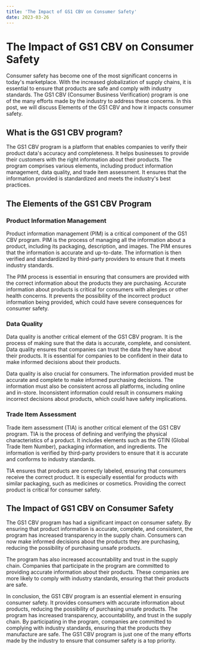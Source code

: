 ```yaml
---
title: 'The Impact of GS1 CBV on Consumer Safety'
date: 2023-03-26
---
```


# The Impact of GS1 CBV on Consumer Safety

Consumer safety has become one of the most significant concerns in today's marketplace. With the increased globalization of supply chains, it is essential to ensure that products are safe and comply with industry standards. The GS1 CBV (Consumer Business Verification) program is one of the many efforts made by the industry to address these concerns. In this post, we will discuss Elements of the GS1 CBV and how it impacts consumer safety.

## What is the GS1 CBV program?

The GS1 CBV program is a platform that enables companies to verify their product data's accuracy and completeness. It helps businesses to provide their customers with the right information about their products. The program comprises various elements, including product information management, data quality, and trade item assessment. It ensures that the information provided is standardized and meets the industry's best practices.

## The Elements of the GS1 CBV Program

### Product Information Management

Product information management (PIM) is a critical component of the GS1 CBV program. PIM is the process of managing all the information about a product, including its packaging, description, and images. The PIM ensures that the information is accurate and up-to-date. The information is then verified and standardized by third-party providers to ensure that it meets industry standards.

The PIM process is essential in ensuring that consumers are provided with the correct information about the products they are purchasing. Accurate information about products is critical for consumers with allergies or other health concerns. It prevents the possibility of the incorrect product information being provided, which could have severe consequences for consumer safety.

### Data Quality

Data quality is another critical element of the GS1 CBV program. It is the process of making sure that the data is accurate, complete, and consistent. Data quality ensures that companies can trust the data they have about their products. It is essential for companies to be confident in their data to make informed decisions about their products.

Data quality is also crucial for consumers. The information provided must be accurate and complete to make informed purchasing decisions. The information must also be consistent across all platforms, including online and in-store. Inconsistent information could result in consumers making incorrect decisions about products, which could have safety implications.

### Trade Item Assessment

Trade item assessment (TIA) is another critical element of the GS1 CBV program. TIA is the process of defining and verifying the physical characteristics of a product. It includes elements such as the GTIN (Global Trade Item Number), packaging information, and ingredients. The information is verified by third-party providers to ensure that it is accurate and conforms to industry standards.

TIA ensures that products are correctly labeled, ensuring that consumers receive the correct product. It is especially essential for products with similar packaging, such as medicines or cosmetics. Providing the correct product is critical for consumer safety.

## The Impact of GS1 CBV on Consumer Safety

The GS1 CBV program has had a significant impact on consumer safety. By ensuring that product information is accurate, complete, and consistent, the program has increased transparency in the supply chain. Consumers can now make informed decisions about the products they are purchasing, reducing the possibility of purchasing unsafe products.

The program has also increased accountability and trust in the supply chain. Companies that participate in the program are committed to providing accurate information about their products. These companies are more likely to comply with industry standards, ensuring that their products are safe.

In conclusion, the GS1 CBV program is an essential element in ensuring consumer safety. It provides consumers with accurate information about products, reducing the possibility of purchasing unsafe products. The program has increased transparency, accountability, and trust in the supply chain. By participating in the program, companies are committed to complying with industry standards, ensuring that the products they manufacture are safe. The GS1 CBV program is just one of the many efforts made by the industry to ensure that consumer safety is a top priority.
